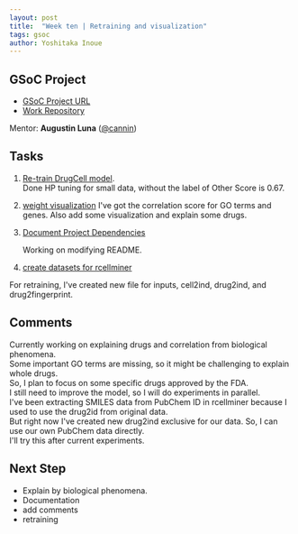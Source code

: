 ```yaml
---
layout: post
title:  "Week ten | Retraining and visualization"
tags: gsoc
author: Yoshitaka Inoue
---
```


## GSoC Project

- [GSoC Project URL](https://summerofcode.withgoogle.com/programs/2022/projects/ylOolPrk)
- [Work Repository](https://github.com/cannin/graph_neural_network_drug_response)

Mentor:
**Augustin Luna** ([@cannin](https://github.com/cannin))

## Tasks

1. [Re-train DrugCell model](https://github.com/cannin/graph_neural_network_drug_response/issues/13).  
    Done HP tuning for small data, without the label of Other
    Score is 0.67.

2. [weight visualization](https://github.com/cannin/graph_neural_network_drug_response/issues/17)
    I've got the correlation score for GO terms and genes.
    Also add some visualization and explain some drugs.

3. [Document Project Dependencies](https://github.com/cannin/graph_neural_network_drug_response/issues/8)

    Working on modifying README.

4. [create datasets for rcellminer](https://github.com/cannin/graph_neural_network_drug_response/issues/21)

For retraining, I've created new file for inputs, cell2ind, drug2ind, and drug2fingerprint.

## Comments

Currently working on explaining drugs and correlation from biological phenomena.  
Some important GO terms are missing, so it might be challenging to explain whole drugs.  
So, I plan to focus on some specific drugs approved by the FDA.  
I still need to improve the model, so I will do experiments in parallel.  
I've been extracting SMILES data from PubChem ID in rcellminer because I used to use the drug2id from original data.   
But right now I've created new drug2ind exclusive for our data. So, I can use our own PubChem data directly.   
I'll try this after current experiments.  

## Next Step

- Explain by biological phenomena.
- Documentation
- add comments
- retraining

